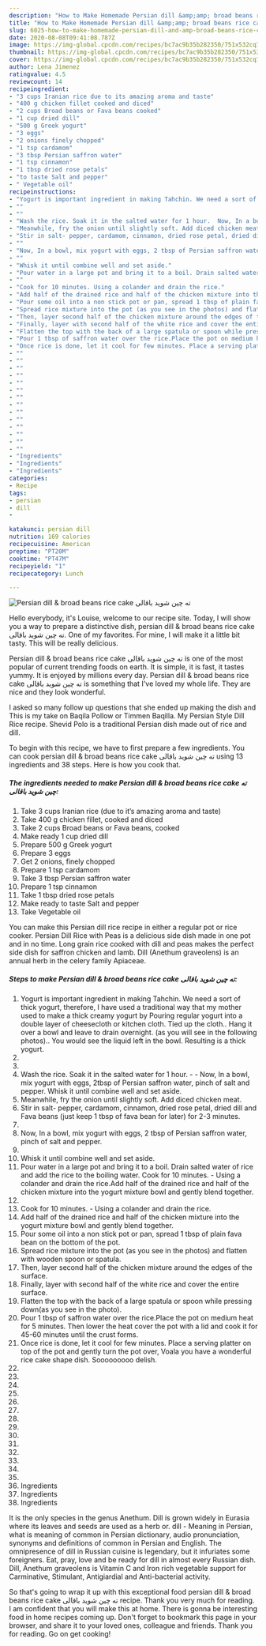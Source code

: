 ```yaml
---
description: "How to Make Homemade Persian dill &amp;amp; broad beans rice cake ته چین شوید باقالی"
title: "How to Make Homemade Persian dill &amp;amp; broad beans rice cake ته چین شوید باقالی"
slug: 6025-how-to-make-homemade-persian-dill-and-amp-broad-beans-rice-cake
date: 2020-08-08T09:41:08.787Z
image: https://img-global.cpcdn.com/recipes/bc7ac9b35b282350/751x532cq70/persian-dill-broad-beans-rice-cake-ته-چین-شوید-باقالی-recipe-main-photo.jpg
thumbnail: https://img-global.cpcdn.com/recipes/bc7ac9b35b282350/751x532cq70/persian-dill-broad-beans-rice-cake-ته-چین-شوید-باقالی-recipe-main-photo.jpg
cover: https://img-global.cpcdn.com/recipes/bc7ac9b35b282350/751x532cq70/persian-dill-broad-beans-rice-cake-ته-چین-شوید-باقالی-recipe-main-photo.jpg
author: Lena Jimenez
ratingvalue: 4.5
reviewcount: 14
recipeingredient:
- "3 cups Iranian rice due to its amazing aroma and taste"
- "400 g chicken fillet cooked and diced"
- "2 cups Broad beans or Fava beans cooked"
- "1 cup dried dill"
- "500 g Greek yogurt"
- "3 eggs"
- "2 onions finely chopped"
- "1 tsp cardamom"
- "3 tbsp Persian saffron water"
- "1 tsp cinnamon"
- "1 tbsp dried rose petals"
- "to taste Salt and pepper"
- " Vegetable oil"
recipeinstructions:
- "Yogurt is important ingredient in making Tahchin. We need a sort of thick yogurt, therefore, I have used a traditional way that my mother used to make a thick creamy yogurt by Pouring regular yogurt into a double layer of cheesecloth or kitchen cloth. Tied up the cloth.. Hang it over a bowl and leave to drain overnight. (as you will see in the following photos).. You would see the liquid left in the bowl. Resulting is a thick yogurt."
- ""
- ""
- "Wash the rice. Soak it in the salted water for 1 hour.  Now, In a bowl, mix yogurt with eggs, 2tbsp of Persian saffron water, pinch of salt and pepper. Whisk it until combine well and set aside."
- "Meanwhile, fry the onion until slightly soft. Add diced chicken meat."
- "Stir in salt- pepper, cardamom, cinnamon, dried rose petal, dried dill and Fava beans (just keep 1 tbsp of fava bean for later) for 2-3 minutes."
- ""
- "Now, In a bowl, mix yogurt with eggs, 2 tbsp of Persian saffron water, pinch of salt and pepper."
- ""
- "Whisk it until combine well and set aside."
- "Pour water in a large pot and bring it to a boil. Drain salted water of rice and add the rice to the boiling water. Cook for 10 minutes. Using a colander and drain the rice.Add half of the drained rice and half of the chicken mixture into the yogurt mixture bowl and gently blend together."
- ""
- "Cook for 10 minutes. Using a colander and drain the rice."
- "Add half of the drained rice and half of the chicken mixture into the yogurt mixture bowl and gently blend together."
- "Pour some oil into a non stick pot or pan, spread 1 tbsp of plain fava bean on the bottom of the pot."
- "Spread rice mixture into the pot (as you see in the photos) and flatten with wooden spoon or spatula."
- "Then, layer second half of the chicken mixture around the edges of the surface."
- "Finally, layer with second half of the white rice and cover the entire surface."
- "Flatten the top with the back of a large spatula or spoon while pressing down(as you see in the photo)."
- "Pour 1 tbsp of saffron water over the rice.Place the pot on medium heat for 5 minutes. Then lower the heat cover the pot with a lid and cook it for 45-60 minutes until the crust forms."
- "Once rice is done, let it cool for few minutes. Place a serving platter on top of the pot and gently turn the pot over, Voala you have a wonderful rice cake shape dish. Sooooooooo delish."
- ""
- ""
- ""
- ""
- ""
- ""
- ""
- ""
- ""
- ""
- ""
- ""
- ""
- ""
- "Ingredients"
- "Ingredients"
- "Ingredients"
categories:
- Recipe
tags:
- persian
- dill
- 

katakunci: persian dill  
nutrition: 169 calories
recipecuisine: American
preptime: "PT20M"
cooktime: "PT47M"
recipeyield: "1"
recipecategory: Lunch

---
```



![Persian dill &amp; broad beans rice cake ته چین شوید باقالی](https://img-global.cpcdn.com/recipes/bc7ac9b35b282350/751x532cq70/persian-dill-broad-beans-rice-cake-ته-چین-شوید-باقالی-recipe-main-photo.jpg)

Hello everybody, it's Louise, welcome to our recipe site. Today, I will show you a way to prepare a distinctive dish, persian dill &amp; broad beans rice cake ته چین شوید باقالی. One of my favorites. For mine, I will make it a little bit tasty. This will be really delicious.

Persian dill &amp; broad beans rice cake ته چین شوید باقالی is one of the most popular of current trending foods on earth. It is simple, it is fast, it tastes yummy. It is enjoyed by millions every day. Persian dill &amp; broad beans rice cake ته چین شوید باقالی is something that I've loved my whole life. They are nice and they look wonderful.

I asked so many follow up questions that she ended up making the dish and This is my take on Baqila Pollow or Timmen Baqilla. My Persian Style Dill Rice recipe. Shevid Polo is a traditional Persian dish made out of rice and dill.


To begin with this recipe, we have to first prepare a few ingredients. You can cook persian dill &amp; broad beans rice cake ته چین شوید باقالی using 13 ingredients and 38 steps. Here is how you cook that.

<!--inarticleads1-->

##### The ingredients needed to make Persian dill &amp; broad beans rice cake ته چین شوید باقالی:

1. Take 3 cups Iranian rice (due to it’s amazing aroma and taste)
1. Take 400 g chicken fillet, cooked and diced
1. Take 2 cups Broad beans or Fava beans, cooked
1. Make ready 1 cup dried dill
1. Prepare 500 g Greek yogurt
1. Prepare 3 eggs
1. Get 2 onions, finely chopped
1. Prepare 1 tsp cardamom
1. Take 3 tbsp Persian saffron water
1. Prepare 1 tsp cinnamon
1. Take 1 tbsp dried rose petals
1. Make ready to taste Salt and pepper
1. Take  Vegetable oil


You can make this Persian dill rice recipe in either a regular pot or rice cooker. Persian Dill Rice with Peas is a delicious side dish made in one pot and in no time. Long grain rice cooked with dill and peas makes the perfect side dish for saffron chicken and lamb. Dill (Anethum graveolens) is an annual herb in the celery family Apiaceae. 

<!--inarticleads2-->

##### Steps to make Persian dill &amp; broad beans rice cake ته چین شوید باقالی:

1. Yogurt is important ingredient in making Tahchin. We need a sort of thick yogurt, therefore, I have used a traditional way that my mother used to make a thick creamy yogurt by Pouring regular yogurt into a double layer of cheesecloth or kitchen cloth. Tied up the cloth.. Hang it over a bowl and leave to drain overnight. (as you will see in the following photos).. You would see the liquid left in the bowl. Resulting is a thick yogurt.
1. 
1. 
1. Wash the rice. Soak it in the salted water for 1 hour. -  - Now, In a bowl, mix yogurt with eggs, 2tbsp of Persian saffron water, pinch of salt and pepper. Whisk it until combine well and set aside.
1. Meanwhile, fry the onion until slightly soft. Add diced chicken meat.
1. Stir in salt- pepper, cardamom, cinnamon, dried rose petal, dried dill and Fava beans (just keep 1 tbsp of fava bean for later) for 2-3 minutes.
1. 
1. Now, In a bowl, mix yogurt with eggs, 2 tbsp of Persian saffron water, pinch of salt and pepper.
1. 
1. Whisk it until combine well and set aside.
1. Pour water in a large pot and bring it to a boil. Drain salted water of rice and add the rice to the boiling water. Cook for 10 minutes. - Using a colander and drain the rice.Add half of the drained rice and half of the chicken mixture into the yogurt mixture bowl and gently blend together.
1. 
1. Cook for 10 minutes. - Using a colander and drain the rice.
1. Add half of the drained rice and half of the chicken mixture into the yogurt mixture bowl and gently blend together.
1. Pour some oil into a non stick pot or pan, spread 1 tbsp of plain fava bean on the bottom of the pot.
1. Spread rice mixture into the pot (as you see in the photos) and flatten with wooden spoon or spatula.
1. Then, layer second half of the chicken mixture around the edges of the surface.
1. Finally, layer with second half of the white rice and cover the entire surface.
1. Flatten the top with the back of a large spatula or spoon while pressing down(as you see in the photo).
1. Pour 1 tbsp of saffron water over the rice.Place the pot on medium heat for 5 minutes. Then lower the heat cover the pot with a lid and cook it for 45-60 minutes until the crust forms.
1. Once rice is done, let it cool for few minutes. Place a serving platter on top of the pot and gently turn the pot over, Voala you have a wonderful rice cake shape dish. Sooooooooo delish.
1. 
1. 
1. 
1. 
1. 
1. 
1. 
1. 
1. 
1. 
1. 
1. 
1. 
1. 
1. Ingredients
1. Ingredients
1. Ingredients


It is the only species in the genus Anethum. Dill is grown widely in Eurasia where its leaves and seeds are used as a herb or. dill - Meaning in Persian, what is meaning of common in Persian dictionary, audio pronunciation, synonyms and definitions of common in Persian and English. The omnipresence of dill in Russian cuisine is legendary, but it infuriates some foreigners. Eat, pray, love and be ready for dill in almost every Russian dish. Dill, Anethum graveolens is Vitamin C and Iron rich vegetable support for Carminative, Stimulant, Antigiardial and Anti-bacterial activity. 

So that's going to wrap it up with this exceptional food persian dill &amp; broad beans rice cake ته چین شوید باقالی recipe. Thank you very much for reading. I am confident that you will make this at home. There is gonna be interesting food in home recipes coming up. Don't forget to bookmark this page in your browser, and share it to your loved ones, colleague and friends. Thank you for reading. Go on get cooking!
